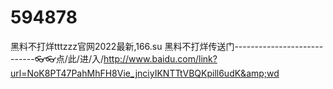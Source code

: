 # 594878
黑料不打烊tttzzz官网2022最新,166.su 黑料不打烊传送门----------------------------👓👓点/此/进/入/http://www.baidu.com/link?url=NoK8PT47PahMhFH8Vie_jnciyIKNTTtVBQKpill6udK&amp;wd
